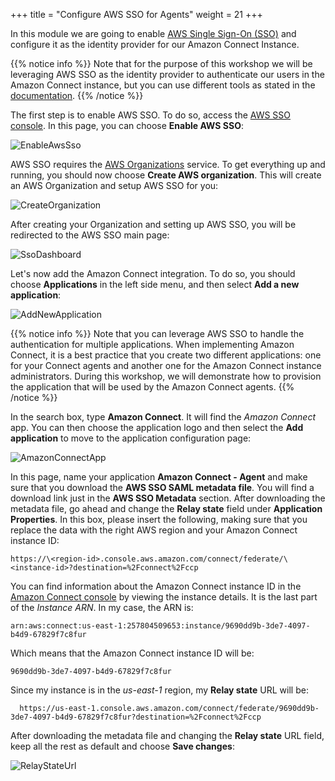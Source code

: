 +++
title = "Configure AWS SSO for Agents"
weight = 21
+++


In this module we are going to enable [AWS Single Sign-On (SSO)](https://aws.amazon.com/single-sign-on/) and configure it as the identity provider for our Amazon Connect Instance. 

{{% notice info %}}
Note that for the purpose of this workshop we will be leveraging AWS SSO as the identity provider to authenticate our users in the Amazon Connect instance, but you can use different tools as stated in the [documentation](https://docs.aws.amazon.com/connect/latest/adminguide/configure-saml.html).
{{% /notice %}}

The first step is to enable AWS SSO. To do so, access the [AWS SSO console](https://console.aws.amazon.com/singlesignon/home). In this page, you can choose **Enable AWS SSO**:

![EnableAwsSso](/images/enable-aws-sso/enable_sso.png)

AWS SSO requires the [AWS Organizations](https://aws.amazon.com/organizations/) service. To get everything up and running, you should now choose **Create AWS organization**. This will create an AWS Organization and setup AWS SSO for you:

![CreateOrganization](/images/enable-aws-sso/create_organization.png)

After creating your Organization and setting up AWS SSO, you will be redirected to the AWS SSO main page:

![SsoDashboard](/images/enable-aws-sso/sso_dashboard.png)

Let's now add the Amazon Connect integration. To do so, you should choose **Applications** in the left side menu, and then select **Add a new application**:

![AddNewApplication](/images/enable-aws-sso/add_new_application.png)

{{% notice info %}}
Note that you can leverage AWS SSO to handle the authentication for multiple applications. When implementing Amazon Connect, it is a best practice that you create two different applications: one for your Connect agents and another one for the Amazon Connect instance administrators. During this workshop, we will demonstrate how to provision the application that will be used by the Amazon Connect agents.
{{% /notice %}}

In the search box, type **Amazon Connect**. It will find the *Amazon Connect* app. You can then choose the application logo and then select the **Add application** to move to the application configuration page:

![AmazonConnectApp](/images/enable-aws-sso/amazon_connect_app.png)

In this page, name your application **Amazon Connect - Agent** and make sure that you download the **AWS SSO SAML metadata file**. You will find a download link just in the **AWS SSO Metadata** section. After downloading the metadata file, go ahead and change the **Relay state** field under **Application Properties**. In this box, please insert the following, making sure that you replace the data with the right AWS region and your Amazon Connect instance ID:

    https://\<region-id>.console.aws.amazon.com/connect/federate/\<instance-id>?destination=%2Fconnect%2Fccp

You can find information about the Amazon Connect instance ID in the [Amazon Connect console](https://console.aws.amazon.com/connect/home) by viewing the instance details. It is the last part of the *Instance ARN*. In my case, the ARN is: 

    arn:aws:connect:us-east-1:257804509653:instance/9690dd9b-3de7-4097-b4d9-67829f7c8fur

Which means that the Amazon Connect instance ID will be:

    9690dd9b-3de7-4097-b4d9-67829f7c8fur

Since my instance is in the *us-east-1* region, my **Relay state** URL will be:

      https://us-east-1.console.aws.amazon.com/connect/federate/9690dd9b-3de7-4097-b4d9-67829f7c8fur?destination=%2Fconnect%2Fccp


After downloading the metadata file and changing the **Relay state** URL field, keep all the rest as default and choose **Save changes**:

![RelayStateUrl](/images/enable-aws-sso/relay_state_url.png)

